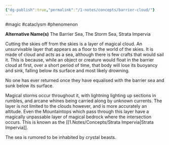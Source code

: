 ```yaml
---
{"dg-publish":true,"permalink":"/1-notes/concepts/barrier-cloud/"}
---
```


#magic #cataclysm #phenomenon

**Alternative Name(s)**
The Barrier Sea, The Storm Sea, Strata Impervia

Cutting the skies off from the skies is a layer of magical cloud. An unsurvivable layer that appears as a floor to the world of the skies. It is made of cloud and acts as a sea, although there is few crafts that would sail it. This is because, while an object or creature would float in the barrier cloud at first, over a short period of time, that body will lose its buoyancy and sink, falling below its surface and most likely drowning. 

No one has ever returned once they have equalised with the barrier sea and sunk below its surface. 

Magical storms occur throughout it, with lightning lighting up sections in rumbles, and arcane whines being carried along by unknown currents. The layer is not limited to the clouds however, and is more accurately an altitude. Even the Mountaintops which pass through this layer have a magically unpassable layer of magical bedrock where the intersection occurs. This is known as the [[1.Notes/Concepts/Strata Impervia\|Strata Impervia]]. 

The sea is rumored to be inhabited by crystal beasts.